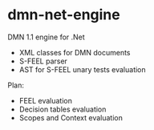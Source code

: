 # dmn-net-engine
DMN 1.1 engine for .Net

* XML classes for DMN documents
* S-FEEL parser
* AST for S-FEEL unary tests evaluation

Plan:
* FEEL evaluation
* Decision tables evaluation
* Scopes and Context evaluation
